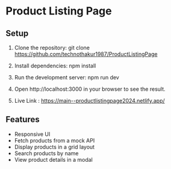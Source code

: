 # Product Listing Page

## Setup

1. Clone the repository:
    git clone https://github.com/technothakur1987/ProductListingPage
     
2. Install dependencies:
    npm install
   
3. Run the development server:
    npm run dev

4. Open http://localhost:3000 in your browser to see the result.

5. Live Link : https://main--productlistingpage2024.netlify.app/
## Features

- Responsive UI
- Fetch products from a mock API
- Display products in a grid layout
- Search products by name
- View product details in a modal
